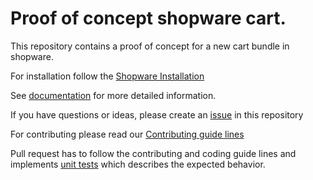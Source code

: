 # Proof of concept shopware cart.

This repository contains a proof of concept for a new cart bundle in shopware.

For installation follow the [Shopware Installation](https://github.com/shopware/shopware/blob/5.2/README.md)

See [documentation](https://developers.shopware.com/developers-guide/concept-cart-bundle/) for more detailed information.

If you have questions or ideas, please create an [issue](https://github.com/shopware/shopware-cart-poc/issues) in this repository 

For contributing please read our [Contributing guide lines](https://developers.shopware.com/contributing/)

Pull request has to follow the contributing and coding guide lines and implements [unit tests](https://github.com/shopware/shopware-cart-poc/tree/SW-16067/5.2/implement-new-basket/tests/Unit/Bundle/CartBundle) which describes the expected behavior.